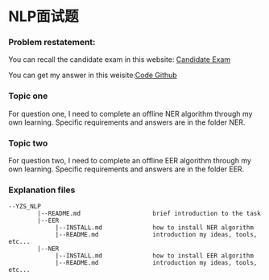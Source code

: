 NLP面试题
===


### Problem restatement:
You can recall the candidate exam in this website: [Candidate Exam](https://github.com/ybdesire/yuzaishi_candidate_exam/blob/master/exam_nlp_intern.md)

You can get my answer in this weisite:[Code Github](https://github.com/LeeSamoyed/YZS_NLP)

### Topic one 
For question one, I need to complete an offline NER algorithm through my own learning. Specific requirements and answers are in the folder NER.


### Topic two
For question two, I need to complete an offline EER algorithm through my own learning. Specific requirements and answers are in the folder EER.

### Explanation files
```
--YZS_NLP
        |--README.md                    brief introduction to the task
        |--EER
             |--INSTALL.md              how to install NER algorithm
             |--README.md               introduction my ideas, tools, etc...
        |--NER
             |--INSTALL.md              how to install EER algorithm
             |--README.md               introduction my ideas, tools, etc...

```
